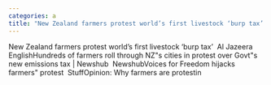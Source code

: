 ```yaml
---
categories: a
title: "New Zealand farmers protest world’s first livestock ‘burp tax’  Al Jazeera English"
---
```

New Zealand farmers protest world’s first livestock ‘burp tax’&nbsp;&nbsp;Al Jazeera EnglishHundreds of farmers roll through NZ"s cities in protest over Govt"s new emissions tax | Newshub&nbsp;&nbsp;NewshubVoices for Freedom hijacks farmers" protest&nbsp;&nbsp;StuffOpinion: Why farmers are protestin